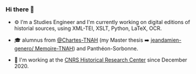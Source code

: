 ### Hi there 👋

<!--
**jeandamien-genero/jeandamien-genero** is a ✨ _special_ ✨ repository because its `README.md` (this file) appears on your GitHub profile.

Here are some ideas to get you started:

- 🔭 I’m currently working on ...
- 🌱 I’m currently learning ...
- 👯 I’m looking to collaborate on ...
- 🤔 I’m looking for help with ...
- 💬 Ask me about ...
- 📫 How to reach me: ...
- 😄 Pronouns: ...
- ⚡ Fun fact: ...
:office:
-->

- :gear: I’m a Studies Engineer and I'm currently working on digital editions of historial sources, using XML-TEI, XSLT, Python, LaTeX, OCR.

- :mortar_board: alumnus from [@Chartes-TNAH](https://github.com/Chartes-TNAH) (my Master thesis :arrow_right: [jeandamien-genero/
Memoire-TNAH](https://github.com/jeandamien-genero/Memoire-TNAH)) and Panthéon-Sorbonne.

- :office: I'm working at the [CNRS Historical Research Center](http://crh.ehess.fr/) since December 2020.

